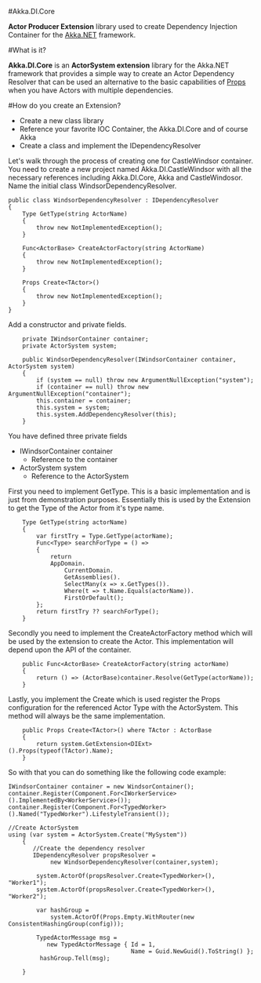 #Akka.DI.Core

**Actor Producer Extension** library used to create Dependency Injection Container for the [Akka.NET](https://github.com/akkadotnet/akka.net) framework.

#What is it?

**Akka.DI.Core** is an **ActorSystem extension** library for the Akka.NET framework that provides a simple way to create an Actor Dependency Resolver that can be used an alternative to the basic capabilities of [Props](http://akkadotnet.github.io/wiki/Props) when you have Actors with multiple dependencies.  

#How do you create an Extension?

-  Create a new class library
-  Reference your favorite IOC Container, the Akka.DI.Core and of course Akka
-  Create a class and implement the IDependencyResolver

Let's walk through the process of creating one for CastleWindsor container. You need to create  a new project named Akka.DI.CastleWindsor with all the necessary references including Akka.DI.Core, Akka and CastleWindosor. Name the initial class WindsorDependencyResolver.

    public class WindsorDependencyResolver : IDependencyResolver
	{
		Type GetType(string ActorName)
        {
            throw new NotImplementedException();
        }

        Func<ActorBase> CreateActorFactory(string ActorName)
        {
            throw new NotImplementedException();
        }

        Props Create<TActor>()
        {
            throw new NotImplementedException();
        }
	}

Add a constructor and private fields.

		private IWindsorContainer container;
        private ActorSystem system;

        public WindsorDependencyResolver(IWindsorContainer container, ActorSystem system)
        {
            if (system == null) throw new ArgumentNullException("system");
            if (container == null) throw new ArgumentNullException("container");
            this.container = container;
            this.system = system;
            this.system.AddDependencyResolver(this);
        }

You have defined three private fields

- IWindsorContainer container
	- Reference to the container
- ActorSystem system
	- Reference to the ActorSystem

First you need to implement GetType. This is a basic implementation and is just from demonstration purposes. Essentially this is used by the Extension to get the Type of the Actor from it's type name.

        Type GetType(string actorName)
        {
            var firstTry = Type.GetType(actorName);
            Func<Type> searchForType = () =>
            {
                return
                AppDomain.
                    CurrentDomain.
                    GetAssemblies().
                    SelectMany(x => x.GetTypes()).
                    Where(t => t.Name.Equals(actorName)).
                    FirstOrDefault();
            };
            return firstTry ?? searchForType();
        }
	
Secondly you need to implement the CreateActorFactory method which will be used by the extension to create the Actor. This implementation will depend upon the API of the container.

		public Func<ActorBase> CreateActorFactory(string actorName)
        {
            return () => (ActorBase)container.Resolve(GetType(actorName));
        }

Lastly, you implement the Create<TActor> which is used register the Props configuration for the referenced Actor Type with the ActorSystem. This method will always be the same implementation. 

        public Props Create<TActor>() where TActor : ActorBase
        {
            return system.GetExtension<DIExt>().Props(typeof(TActor).Name);
        }

So with that you can do something like the following code example:

	IWindsorContainer container = new WindsorContainer();
    container.Register(Component.For<IWorkerService>().ImplementedBy<WorkerService>());
    container.Register(Component.For<TypedWorker>().Named("TypedWorker").LifestyleTransient());

    //Create ActorSystem
    using (var system = ActorSystem.Create("MySystem"))
        {
           //Create the dependency resolver
           IDependencyResolver propsResolver = 
        		new WindsorDependencyResolver(container,system);

			system.ActorOf(propsResolver.Create<TypedWorker>(), "Worker1");
			system.ActorOf(propsResolver.Create<TypedWorker>(), "Worker2");

            var hashGroup = 
                system.ActorOf(Props.Empty.WithRouter(new ConsistentHashingGroup(config)));
 
            TypedActorMessage msg = 
               new TypedActorMessage { Id = 1, 
                                       Name = Guid.NewGuid().ToString() };
             hashGroup.Tell(msg);

		}